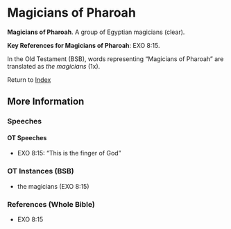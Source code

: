 # Magicians of Pharoah
**Magicians of Pharoah**. 
A group of Egyptian magicians (clear). 


**Key References for Magicians of Pharoah**: 
EXO 8:15. 


In the Old Testament (BSB), words representing “Magicians of Pharoah” are translated as 
*the magicians* (1x). 




Return to [Index](00-Index.md)

## More Information

### Speeches

#### OT Speeches

* EXO 8:15: “This is the finger of God”

### OT Instances (BSB)

* the magicians (EXO 8:15)



### References (Whole Bible)

* EXO 8:15



